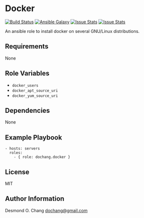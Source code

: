 Docker
======

[![Build Status](https://travis-ci.org/dochang/ansible-role-docker.svg?branch=master)](https://travis-ci.org/dochang/ansible-role-docker)
[![Ansible Galaxy](https://img.shields.io/badge/galaxy-dochang.docker-blue.svg)](https://galaxy.ansible.com/dochang/docker/)
[![Issue Stats](http://issuestats.com/github/dochang/ansible-role-docker/badge/pr)](http://www.issuestats.com/github/dochang/ansible-role-docker)
[![Issue Stats](http://issuestats.com/github/dochang/ansible-role-docker/badge/issue)](http://www.issuestats.com/github/dochang/ansible-role-docker)

An ansible role to install docker on several GNU/Linux distributions.

Requirements
------------

None

Role Variables
--------------

  - `docker_users`
  - `docker_apt_source_uri`
  - `docker_yum_source_uri`

Dependencies
------------

None

Example Playbook
----------------

    - hosts: servers
      roles:
        - { role: dochang.docker }

License
-------

MIT

Author Information
------------------

Desmond O. Chang <dochang@gmail.com>
